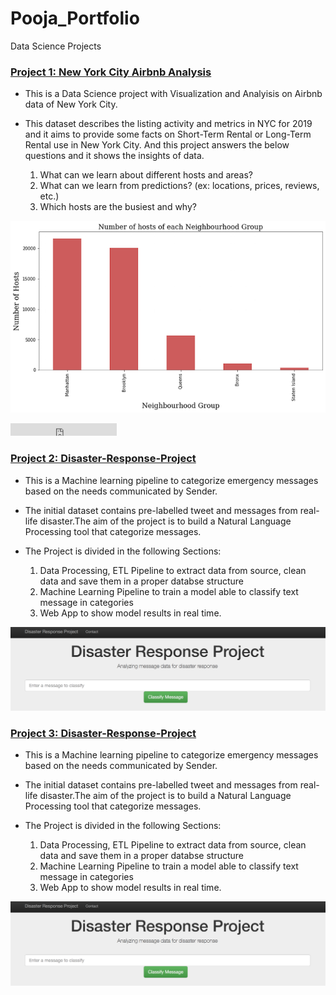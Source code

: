 # Pooja_Portfolio
Data Science Projects

### [Project 1: New York City Airbnb Analysis](https://github.com/poojapatel26/New-York-City-Airbnb) 

* This is a Data Science project with Visualization and Analyisis on Airbnb data of New York City.

* This dataset describes the listing activity and metrics in NYC for 2019 and it aims to provide some facts on Short-Term  Rental or Long-Term Rental use in New York City. And this project answers the below questions and it shows the insights of data.
  1. What can we learn about different hosts and areas?
  2. What can we learn from predictions? (ex: locations, prices, reviews, etc.)
  3. Which hosts are the busiest and why?

![](images/NYC_Airbnb%20Figure.png)

<iframe src="https://ghbtns.com/github-btn.html?user=mdo&type=follow&count=true" frameborder="0" scrolling="0" width="170" height="20" title="GitHub"></iframe>

### [Project 2: Disaster-Response-Project](https://github.com/poojapatel26/Disaster-Response-Project) 

* This is a Machine learning pipeline to categorize emergency messages based on the needs communicated by Sender.
* The initial dataset contains pre-labelled tweet and messages from real-life disaster.The aim of the project is to build a   Natural Language Processing tool that categorize messages.

* The Project is divided in the following Sections:
  1. Data Processing, ETL Pipeline to extract data from source, clean data and save them in a proper databse structure
  2. Machine Learning Pipeline to train a model able to classify text message in categories
  3. Web App to show model results in real time.
 
 ![](images/Disaster_response_project.png)
 
 ### [Project 3: Disaster-Response-Project](https://github.com/poojapatel26/Disaster-Response-Project) 

* This is a Machine learning pipeline to categorize emergency messages based on the needs communicated by Sender.
* The initial dataset contains pre-labelled tweet and messages from real-life disaster.The aim of the project is to build a   Natural Language Processing tool that categorize messages.

* The Project is divided in the following Sections:
  1. Data Processing, ETL Pipeline to extract data from source, clean data and save them in a proper databse structure
  2. Machine Learning Pipeline to train a model able to classify text message in categories
  3. Web App to show model results in real time.
 
 ![](images/Disaster_response_project.png)
 
 
 


